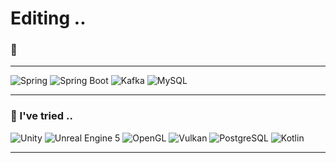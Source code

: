 # Editing ..

### 💬
---
![Spring](https://img.shields.io/badge/Spring-6DB33F?style=for-the-badge&logo=spring&logoColor=white)
![Spring Boot](https://img.shields.io/badge/SpringBoot-6DB33F?style=for-the-badge&logo=springboot&logoColor=white)
![Kafka](https://img.shields.io/badge/Apache%20Kafka-231F20?style=for-the-badge&logo=apachekafka&logoColor=white)
![MySQL](https://img.shields.io/badge/MySQL-4479A1?style=for-the-badge&logo=mysql&logoColor=white)

---

### 🌱 I've tried ..
![Unity](https://img.shields.io/badge/Unity-000000?style=for-the-badge&logo=unity&logoColor=white)
![Unreal Engine 5](https://img.shields.io/badge/Unreal%20Engine-313131?style=for-the-badge&logo=unrealengine&logoColor=white)
![OpenGL](https://img.shields.io/badge/OpenGL-5586A4?style=for-the-badge&logo=opengl&logoColor=white)
![Vulkan](https://img.shields.io/badge/Vulkan-CB232E?style=for-the-badge&logo=vulkan&logoColor=white)
![PostgreSQL](https://img.shields.io/badge/PostgreSQL-336791?style=for-the-badge&logo=postgresql&logoColor=white)
![Kotlin](https://img.shields.io/badge/Kotlin-7F52FF?style=for-the-badge&logo=kotlin&logoColor=white)

---

<!--
👋 Hi, I'm [Your Name]!
**hyyy3/hyyy3** is a ✨ _special_ ✨ repository because its `README.md` (this file) appears on your GitHub profile.

![Java](https://img.shields.io/badge/Java-007396?style=for-the-badge&logo=openjdk&logoColor=white)

Here are some ideas to get you started:

- 🔭 I’m currently working on ...
- 🌱 I’m currently learning ...
- 👯 I’m looking to collaborate on ...
- 🤔 I’m looking for help with ...
- 💬 Ask me about ...
- 📫 How to reach me: ...
- 😄 Pronouns: ...
- ⚡ Fun fact: ...
-->
